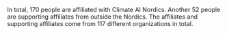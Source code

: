 In total, 170 people are affiliated with Climate AI Nordics. Another 52 people are supporting affiliates from outside the Nordics. The affiliates and supporting affiliates come from 117 different organizations in total.
